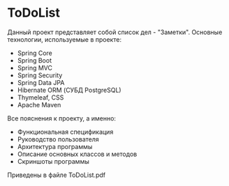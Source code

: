 # ToDoList
Данный проект представляет собой cписок дел - "Заметки". Основные технологии, используемые в проекте:

- Spring Core
- Spring Boot
- Spring MVC
- Spring Security
- Spring Data JPA
- Hibernate ORM (СУБД PostgreSQL)
- Thymeleaf, CSS
- Apache Maven

Все пояснения к проекту, а именно:

- Функциональная спецификация
- Руководство пользователя
- Архитектура программы
- Описание основных классов и методов
- Скриншоты программы

Приведены в файле ToDoList.pdf
